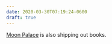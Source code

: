 ```yaml
---
date: 2020-03-30T07:19:24-0600
draft: true
---
```




[Moon Palace](https://www.moonpalacebooks.com/?q=h.tviewer&using_sb=status) is also shipping out books.



